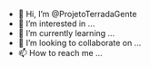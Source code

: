 - 👋 Hi, I’m @ProjetoTerradaGente
- 👀 I’m interested in ...
- 🌱 I’m currently learning ...
- 💞️ I’m looking to collaborate on ...
- 📫 How to reach me ...

<!---
ProjetoTerradaGente/ProjetoTerradaGente is a ✨ special ✨ repository because its `README.md` (this file) appears on your GitHub profile.
You can click the Preview link to take a look at your changes.
--->
